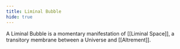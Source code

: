 ```yaml
---
title: Liminal Bubble
hide: true
---
```


A Liminal Bubble is a momentary manifestation of [[Liminal Space]], a transitory membrane between a Universe and [[Altrement]].